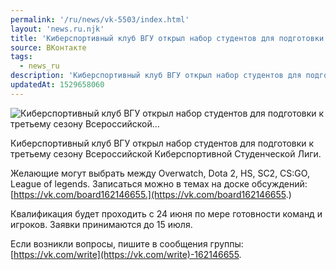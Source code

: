 ```yaml
---
permalink: '/ru/news/vk-5503/index.html'
layout: 'news.ru.njk'
title: 'Киберспортивный клуб ВГУ открыл набор студентов для подготовки к третьему сезону Всероссийской…'
source: ВКонтакте
tags:
  - news_ru
description: 'Киберспортивный клуб ВГУ открыл набор студентов для подготовки к третьему сезону Всероссийской…'
updatedAt: 1529658060
---
```

![Киберспортивный клуб ВГУ открыл набор студентов для подготовки к третьему сезону Всероссийской…](https://sun9-53.userapi.com/impf/c849232/v849232814/db56/j3MtzfEpwHk.jpg?size=1280x853&quality=96&sign=2833615ddc0ba11dc958da19eebe5920&c_uniq_tag=WxAlBTdvDyvtsGf20iBDSFe6fTc6waHJ9FyH1UsZUNA&type=album)

Киберспортивный клуб ВГУ открыл набор студентов для подготовки к третьему сезону Всероссийской Киберспортивной Студенческой Лиги.

Желающие могут выбрать между Overwatch, Dota 2, HS, SC2, CS:GO, League of legends. Записаться можно в темах на доске обсуждений: [https://vk.com/board162146655.](https://vk.com/board162146655.)

Квалификация будет проходить с 24 июня по мере готовности команд и игроков. Заявки принимаются до 15 июля.

Если возникли вопросы, пишите в сообщения группы: [https://vk.com/write](https://vk.com/write)-162146655.
